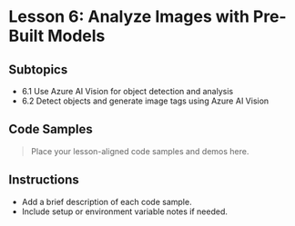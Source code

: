 # Lesson 6: Analyze Images with Pre-Built Models

## Subtopics
- 6.1 Use Azure AI Vision for object detection and analysis
- 6.2 Detect objects and generate image tags using Azure AI Vision

## Code Samples

> Place your lesson-aligned code samples and demos here.

## Instructions
- Add a brief description of each code sample.
- Include setup or environment variable notes if needed. 